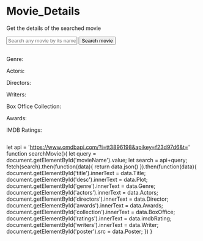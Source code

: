 # Movie_Details
Get the details of the searched movie

<!DOCTYPE html>
<html lang="en">
<head>
    <meta charset="UTF-8">
    <meta name="viewport" content="width=device-width, initial-scale=1.0">
    <title>Document</title>
    <link rel="stylesheet" href="style1.css">
</head>
<body>
    <div class="search">
        <input type="text" id="movieName" placeholder="Search any movie by its name...">
        <button class="btn" onclick="searchMovie()">Search movie</button>
    </div>
    <div class="container">
        <div>
            <h2 id="title"></h2>
            <p id="desc"></p>
            <p>Genre: <span id="genre"></span></p>
            <p>Actors: <span id="actors"></span></p>
            <p>Directors: <span id="directors"></span></p>
            <p>Writers: <span id="writers"></span></p>
            <p>Box Office Collection: <span id="collection"></span></p>
            <p>Awards: <span id="awards"></span></p>
            <p>IMDB Ratings: <span id="ratings"></span></p>
        </div>
        <img src="" id="poster" alt="">
    </div>
    <script src="app1.js"></script>
</body>
</html>

let api = 'https://www.omdbapi.com/?i=tt3896198&apikey=f23d97d6&t='
function searchMovie(){
    let query = document.getElementById('movieName').value;
    let search = api+query;
    fetch(search).then(function(data){
        return data.json()
    }).then(function(data){
        document.getElementById('title').innerText = data.Title;
        document.getElementById('desc').innerText = data.Plot;
        document.getElementById('genre').innerText = data.Genre;
        document.getElementById('actors').innerText = data.Actors;
        document.getElementById('directors').innerText = data.Director;
        document.getElementById('awards').innerText = data.Awards;
        document.getElementById('collection').innerText = data.BoxOffice;
        document.getElementById('ratings').innerText = data.imdbRating;
        document.getElementById('writers').innerText = data.Writer;
        document.getElementById('poster').src = data.Poster;
    })
}


